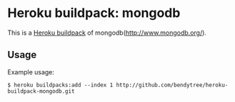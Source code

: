 Heroku buildpack: mongodb
=======================

This is a [Heroku buildpack](http://devcenter.heroku.com/articles/buildpacks) of mongodb(http://www.mongodb.org/).

Usage
-----

Example usage:

    $ heroku buildpacks:add --index 1 http://github.com/bendytree/heroku-buildpack-mongodb.git
    


